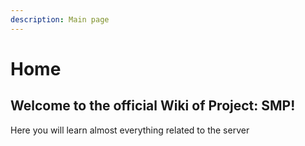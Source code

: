 ```yaml
---
description: Main page
---
```


# Home

## **Welcome to the official Wiki of Project: SMP!**

Here you will learn almost everything related to the server

